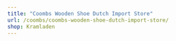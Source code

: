 ```yaml
---
title: "Coombs Wooden Shoe Dutch Import Store"
url: /coombs/coombs-wooden-shoe-dutch-import-store/
shop: Kramladen
---
```

